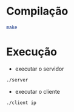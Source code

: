 # Compilação
```sh
make
```

# Execução
- executar o servidor
```sh
./server
```

- executar o cliente
```sh
./client ip
```
